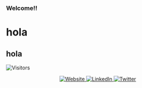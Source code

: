 ### Welcome!! 
# hola
## hola

<img alt="Visitors" src="https://visitor-badge.laobi.icu/badge?page_id=pabllopf">

<!-- CONTACT -->
<p align="center">
  <a href="https://www.pabllopf.tk/">
    <img alt="Website" src="https://img.shields.io/badge/Website-pabllopf.tk-blue?style=flat&logo=google-chrome">
  </a>
  <a href="https://www.linkedin.com/in/pablo-perdomo-385a0b18a/">
    <img alt="LinkedIn" src="https://img.shields.io/badge/LinkedIN-pabllopf-blue?style=flat&logo=linkedin">
  </a>
  <a href="https://twitter.com/pabllopf">
    <img alt="Twitter" src="https://img.shields.io/badge/Twitter-pabllopf-blue?style=flat&logo=twitter">
  </a>
</p>
